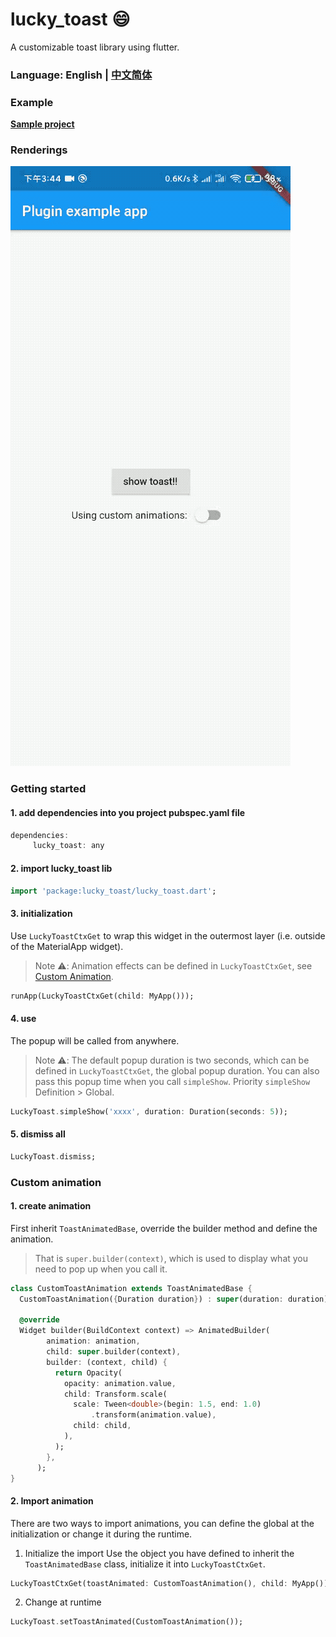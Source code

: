 # lucky_toast 😄

A customizable toast library using flutter.

### Language: English | [中文简体](README_zh.md)

### Example

**[Sample project](example)**

### Renderings

![lucky_toast](example/assets/1598341573770718.gif)

### Getting started

#### 1. add dependencies into you project pubspec.yaml file

```dart
dependencies:
     lucky_toast: any
```

#### 2. import lucky_toast lib

```dart
import 'package:lucky_toast/lucky_toast.dart';
```

#### 3. initialization

Use `LuckyToastCtxGet` to wrap this widget in the outermost layer (i.e. outside of the MaterialApp widget).

> Note ⚠️: Animation effects can be defined in `LuckyToastCtxGet`, see [Custom Animation](#CustomAnimation).

```dart
runApp(LuckyToastCtxGet(child: MyApp()));
```

#### 4. use

The popup will be called from anywhere.

> Note ⚠️: The default popup duration is two seconds, which can be defined in `LuckyToastCtxGet`, the global popup duration. You can also pass this popup time when you call `simpleShow`. Priority `simpleShow` Definition > Global.

```dart
LuckyToast.simpleShow('xxxx', duration: Duration(seconds: 5));
```

#### 5. dismiss all

```dart
LuckyToast.dismiss;
```

### Custom animation

#### 1. create animation

First inherit `ToastAnimatedBase`, override the builder method and define the animation.

> That is `super.builder(context)`, which is used to display what you need to pop up when you call it.

```dart
class CustomToastAnimation extends ToastAnimatedBase {
  CustomToastAnimation({Duration duration}) : super(duration: duration);

  @override
  Widget builder(BuildContext context) => AnimatedBuilder(
        animation: animation,
        child: super.builder(context),
        builder: (context, child) {
          return Opacity(
            opacity: animation.value,
            child: Transform.scale(
              scale: Tween<double>(begin: 1.5, end: 1.0)
                  .transform(animation.value),
              child: child,
            ),
          );
        },
      );
}

```

#### 2. Import animation

There are two ways to import animations, you can define the global at the initialization or change it during the runtime.

1. Initialize the import
   Use the object you have defined to inherit the `ToastAnimatedBase` class, initialize it into `LuckyToastCtxGet`.

```dart
LuckyToastCtxGet(toastAnimated: CustomToastAnimation(), child: MyApp());
```

2. Change at runtime

```dart
LuckyToast.setToastAnimated(CustomToastAnimation());
```
